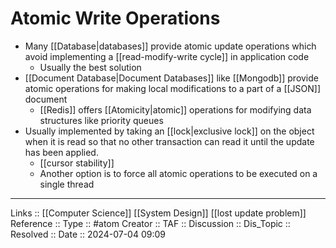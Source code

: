 # Atomic Write Operations

- Many [[Database|databases]] provide atomic update operations which avoid implementing a [[read-modify-write cycle]] in application code
	- Usually the best solution
- [[Document Database|Document Databases]] like [[Mongodb]] provide atomic operations for making local modifications to a part of a [[JSON]] document
	- [[Redis]] offers [[Atomicity|atomic]] operations for modifying data structures like priority queues
- Usually implemented by taking an [[lock|exclusive lock]] on the object when it is read so that no other transaction can read it until the update has been applied.
	- [[cursor stability]]
	- Another option is to force all atomic operations to be executed on a single thread
---
Links :: [[Computer Science]] [[System Design]] [[lost update problem]]
Reference ::
Type :: #atom
Creator ::
TAF ::
Discussion ::
Dis_Topic :: 
Resolved ::
Date :: 2024-07-04 09:09
